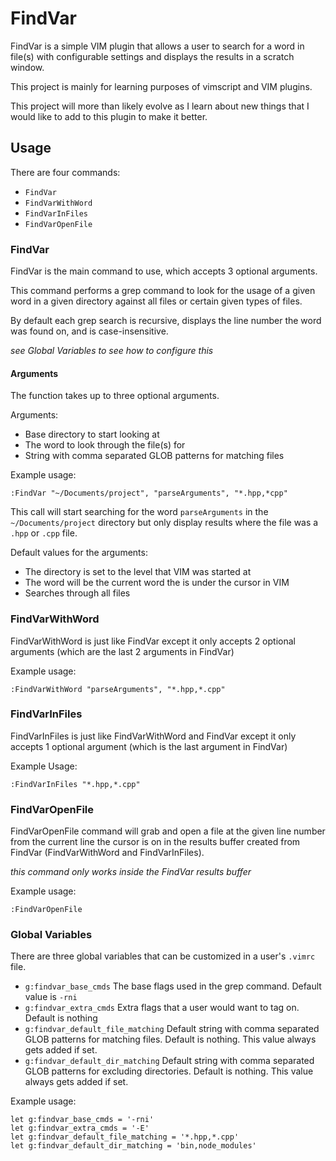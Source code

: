 # FindVar
FindVar is a simple VIM plugin that allows a user to search for a word in file(s) with configurable settings and displays the results in a scratch window.

This project is mainly for learning purposes of vimscript and VIM plugins.

This project will more than likely evolve as I learn about new things that I would like to add to this plugin to make it better.

## Usage

There are four commands:
- `FindVar`
- `FindVarWithWord`
- `FindVarInFiles`
- `FindVarOpenFile`

### FindVar

FindVar is the main command to use, which accepts 3 optional arguments.

This command performs a grep command to look for the usage of a given word in a given directory against all files or certain given types of files.

By default each grep search is recursive, displays the line number the word was found on, and is case-insensitive.

*see Global Variables to see how to configure this*

#### Arguments
The function takes up to three optional arguments.

Arguments:
- Base directory to start looking at
- The word to look through the file(s) for
- String with comma separated GLOB patterns for matching files

Example usage:
```
:FindVar "~/Documents/project", "parseArguments", "*.hpp,*cpp"
```

This call will start searching for the word `parseArguments` in the `~/Documents/project` directory but only display results where the file was a `.hpp` or `.cpp` file.

Default values for the arguments:
- The directory is set to the level that VIM was started at
- The word will be the current word the is under the cursor in VIM
- Searches through all files

### FindVarWithWord

FindVarWithWord is just like FindVar except it only accepts 2 optional arguments (which are the last 2 arguments in FindVar)

Example usage:
```
:FindVarWithWord "parseArguments", "*.hpp,*.cpp"
```

### FindVarInFiles

FindVarInFiles is just like FindVarWithWord and FindVar except it only accepts 1 optional argument (which is the last argument in FindVar)

Example Usage:
```
:FindVarInFiles "*.hpp,*.cpp"
```

### FindVarOpenFile

FindVarOpenFile command will grab and open a file at the given line number from the current line the cursor is on in the results buffer created from FindVar (FindVarWithWord and FindVarInFiles).

*this command only works inside the FindVar results buffer*

Example usage:
```
:FindVarOpenFile
```

### Global Variables

There are three global variables that can be customized in a user's `.vimrc` file.
- `g:findvar_base_cmds` The base flags used in the grep command. Default value is `-rni`
- `g:findvar_extra_cmds` Extra flags that a user would want to tag on. Default is nothing
- `g:findvar_default_file_matching` Default string with comma separated GLOB patterns for matching files. Default is nothing. This value always gets added if set.
- `g:findvar_default_dir_matching` Default string with comma separated GLOB patterns for excluding directories. Default is nothing. This value always gets added if set.

Example usage:
```vimscript
let g:findvar_base_cmds = '-rni'
let g:findvar_extra_cmds = '-E'
let g:findvar_default_file_matching = '*.hpp,*.cpp'
let g:findvar_default_dir_matching = 'bin,node_modules'
```

